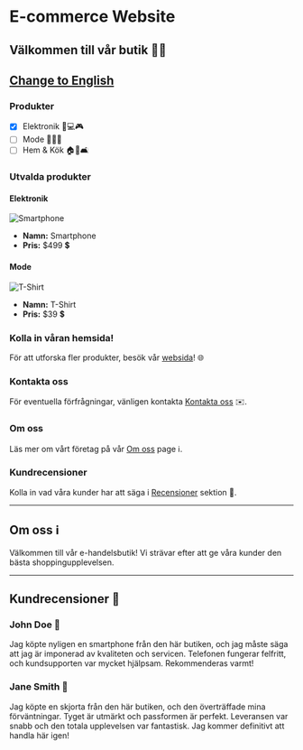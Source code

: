 # E-commerce Website

## Välkommen till vår butik 🛒😃

## [Change to English](e-commerce-en.md)

### Produkter

- [x] Elektronik 📱💻🎮
- [ ] Mode 👗👔👠
- [ ] Hem & Kök 🏠🍴🛋️

### Utvalda produkter

#### Elektronik

![Smartphone](https://m.media-amazon.com/images/I/519AlhJGGAL._AC_SX522_.jpg)

- **Namn:** Smartphone
- **Pris:** $499 💲

#### Mode

![T-Shirt](https://m.media-amazon.com/images/I/A13usaonutL._CLa%7C2140%2C2000%7C61UfXFte95L.png%7C0%2C0%2C2140%2C2000%2B0.0%2C0.0%2C2140.0%2C2000.0_AC_UX679_.png)

- **Namn:** T-Shirt
- **Pris:** $39 💲

### Kolla in våran hemsida!

För att utforska fler produkter, besök vår [websida](https://example.com)! 🌐

### Kontakta oss

För eventuella förfrågningar, vänligen kontakta [Kontakta oss](mailto:info@example.com) ✉️.

### Om oss

Läs mer om vårt företag på vår [Om oss](#about-us) page ℹ️.

### Kundrecensioner

Kolla in vad våra kunder har att säga i [Recensioner](#customer-reviews) sektion 💬.

---

## Om oss ℹ️

Välkommen till vår e-handelsbutik! Vi strävar efter att ge våra kunder den bästa shoppingupplevelsen.

---

## Kundrecensioner 💬

### John Doe 👤

Jag köpte nyligen en smartphone från den här butiken, och jag måste säga att jag är imponerad av kvaliteten och servicen. Telefonen fungerar felfritt, och kundsupporten var mycket hjälpsam. Rekommenderas varmt!

### Jane Smith 👩

Jag köpte en skjorta från den här butiken, och den överträffade mina förväntningar. Tyget är utmärkt och passformen är perfekt. Leveransen var snabb och den totala upplevelsen var fantastisk. Jag kommer definitivt att handla här igen!
